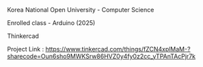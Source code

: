 Korea National Open University - Computer Science

Enrolled class - Arduino (2025)

Thinkercad

Project Link : https://www.tinkercad.com/things/fZCN4xplMaM-?sharecode=Oun6sho9MWKSrw86HVZ0y4fy0z2cc_yTPAnTAcPjr7k 
